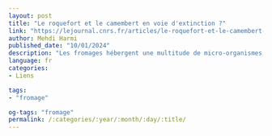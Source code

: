```yaml
---
layout: post
title: "Le roquefort et le camembert en voie d'extinction ?"
link: "https://lejournal.cnrs.fr/articles/le-roquefort-et-le-camembert-en-voie-dextinction"
author: Mehdi Harmi
published_date: "10/01/2024"
description: "Les fromages hébergent une multitude de micro-organismes capables de transformer le lait. Sélectionnés par l’humain, ces ferments ne sont pas épargnés par les standards de l’industrie agro-alimentaire, au point que les fromages bleus ou le camembert pourraient disparaître."
language: fr
categories:
- Liens

tags:
- "fromage"

og-tags: "fromage"
permalink: /:categories/:year/:month/:day/:title/
---
```

